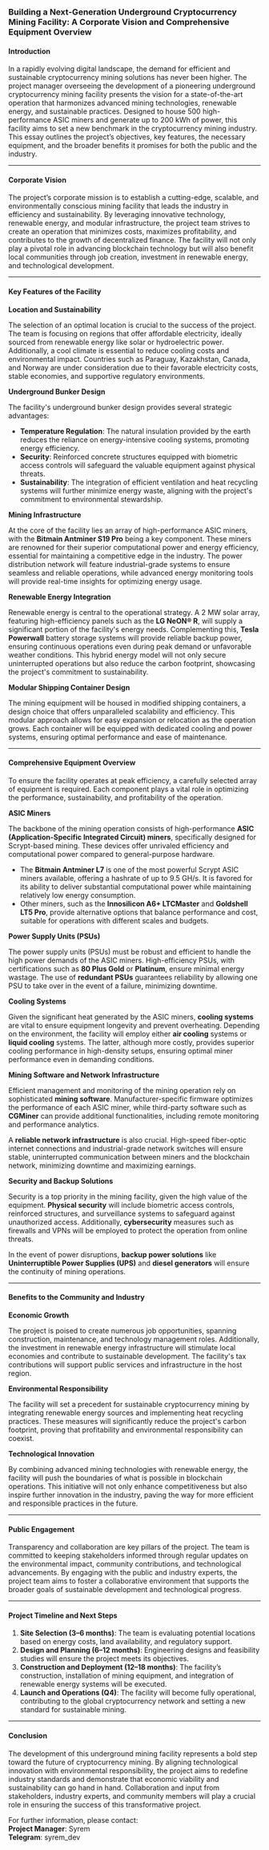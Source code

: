 ### Building a Next-Generation Underground Cryptocurrency Mining Facility: A Corporate Vision and Comprehensive Equipment Overview

#### Introduction

In a rapidly evolving digital landscape, the demand for efficient and sustainable cryptocurrency mining solutions has never been higher. The project manager overseeing the development of a pioneering underground cryptocurrency mining facility presents the vision for a state-of-the-art operation that harmonizes advanced mining technologies, renewable energy, and sustainable practices. Designed to house 500 high-performance ASIC miners and generate up to 200 kWh of power, this facility aims to set a new benchmark in the cryptocurrency mining industry. This essay outlines the project’s objectives, key features, the necessary equipment, and the broader benefits it promises for both the public and the industry.

---

#### Corporate Vision

The project’s corporate mission is to establish a cutting-edge, scalable, and environmentally conscious mining facility that leads the industry in efficiency and sustainability. By leveraging innovative technology, renewable energy, and modular infrastructure, the project team strives to create an operation that minimizes costs, maximizes profitability, and contributes to the growth of decentralized finance. The facility will not only play a pivotal role in advancing blockchain technology but will also benefit local communities through job creation, investment in renewable energy, and technological development.

---

#### Key Features of the Facility

**Location and Sustainability**

The selection of an optimal location is crucial to the success of the project. The team is focusing on regions that offer affordable electricity, ideally sourced from renewable energy like solar or hydroelectric power. Additionally, a cool climate is essential to reduce cooling costs and environmental impact. Countries such as Paraguay, Kazakhstan, Canada, and Norway are under consideration due to their favorable electricity costs, stable economies, and supportive regulatory environments.

**Underground Bunker Design**

The facility's underground bunker design provides several strategic advantages:
- **Temperature Regulation**: The natural insulation provided by the earth reduces the reliance on energy-intensive cooling systems, promoting energy efficiency.
- **Security**: Reinforced concrete structures equipped with biometric access controls will safeguard the valuable equipment against physical threats.
- **Sustainability**: The integration of efficient ventilation and heat recycling systems will further minimize energy waste, aligning with the project's commitment to environmental stewardship.

**Mining Infrastructure**

At the core of the facility lies an array of high-performance ASIC miners, with the **Bitmain Antminer S19 Pro** being a key component. These miners are renowned for their superior computational power and energy efficiency, essential for maintaining a competitive edge in the industry. The power distribution network will feature industrial-grade systems to ensure seamless and reliable operations, while advanced energy monitoring tools will provide real-time insights for optimizing energy usage.

**Renewable Energy Integration**

Renewable energy is central to the operational strategy. A 2 MW solar array, featuring high-efficiency panels such as the **LG NeON® R**, will supply a significant portion of the facility's energy needs. Complementing this, **Tesla Powerwall** battery storage systems will provide reliable backup power, ensuring continuous operations even during peak demand or unfavorable weather conditions. This hybrid energy model will not only secure uninterrupted operations but also reduce the carbon footprint, showcasing the project's commitment to sustainability.

**Modular Shipping Container Design**

The mining equipment will be housed in modified shipping containers, a design choice that offers unparalleled scalability and efficiency. This modular approach allows for easy expansion or relocation as the operation grows. Each container will be equipped with dedicated cooling and power systems, ensuring optimal performance and ease of maintenance.

---

#### Comprehensive Equipment Overview

To ensure the facility operates at peak efficiency, a carefully selected array of equipment is required. Each component plays a vital role in optimizing the performance, sustainability, and profitability of the operation.

**ASIC Miners**

The backbone of the mining operation consists of high-performance **ASIC (Application-Specific Integrated Circuit) miners**, specifically designed for Scrypt-based mining. These devices offer unrivaled efficiency and computational power compared to general-purpose hardware.

- The **Bitmain Antminer L7** is one of the most powerful Scrypt ASIC miners available, offering a hashrate of up to 9.5 GH/s. It is favored for its ability to deliver substantial computational power while maintaining relatively low energy consumption.
- Other miners, such as the **Innosilicon A6+ LTCMaster** and **Goldshell LT5 Pro**, provide alternative options that balance performance and cost, suitable for operations with different scales and budgets.

**Power Supply Units (PSUs)**

The power supply units (PSUs) must be robust and efficient to handle the high power demands of the ASIC miners. High-efficiency PSUs, with certifications such as **80 Plus Gold** or **Platinum**, ensure minimal energy wastage. The use of **redundant PSUs** guarantees reliability by allowing one PSU to take over in the event of a failure, minimizing downtime.

**Cooling Systems**

Given the significant heat generated by the ASIC miners, **cooling systems** are vital to ensure equipment longevity and prevent overheating. Depending on the environment, the facility will employ either **air cooling** systems or **liquid cooling** systems. The latter, although more costly, provides superior cooling performance in high-density setups, ensuring optimal miner performance even in demanding conditions.

**Mining Software and Network Infrastructure**

Efficient management and monitoring of the mining operation rely on sophisticated **mining software**. Manufacturer-specific firmware optimizes the performance of each ASIC miner, while third-party software such as **CGMiner** can provide additional functionalities, including remote monitoring and performance analytics.

A **reliable network infrastructure** is also crucial. High-speed fiber-optic internet connections and industrial-grade network switches will ensure stable, uninterrupted communication between miners and the blockchain network, minimizing downtime and maximizing earnings.

**Security and Backup Solutions**

Security is a top priority in the mining facility, given the high value of the equipment. **Physical security** will include biometric access controls, reinforced structures, and surveillance systems to safeguard against unauthorized access. Additionally, **cybersecurity** measures such as firewalls and VPNs will be employed to protect the operation from online threats.

In the event of power disruptions, **backup power solutions** like **Uninterruptible Power Supplies (UPS)** and **diesel generators** will ensure the continuity of mining operations.

---

#### Benefits to the Community and Industry

**Economic Growth**

The project is poised to create numerous job opportunities, spanning construction, maintenance, and technology management roles. Additionally, the investment in renewable energy infrastructure will stimulate local economies and contribute to sustainable development. The facility's tax contributions will support public services and infrastructure in the host region.

**Environmental Responsibility**

The facility will set a precedent for sustainable cryptocurrency mining by integrating renewable energy sources and implementing heat recycling practices. These measures will significantly reduce the project's carbon footprint, proving that profitability and environmental responsibility can coexist.

**Technological Innovation**

By combining advanced mining technologies with renewable energy, the facility will push the boundaries of what is possible in blockchain operations. This initiative will not only enhance competitiveness but also inspire further innovation in the industry, paving the way for more efficient and responsible practices in the future.

---

#### Public Engagement

Transparency and collaboration are key pillars of the project. The team is committed to keeping stakeholders informed through regular updates on the environmental impact, community contributions, and technological advancements. By engaging with the public and industry experts, the project team aims to foster a collaborative environment that supports the broader goals of sustainable development and technological progress.

---

#### Project Timeline and Next Steps

1. **Site Selection (3–6 months)**: The team is evaluating potential locations based on energy costs, land availability, and regulatory support.
2. **Design and Planning (6–12 months)**: Engineering designs and feasibility studies will ensure the project meets its objectives.
3. **Construction and Deployment (12–18 months)**: The facility’s construction, installation of mining equipment, and integration of renewable energy systems will be executed.
4. **Launch and Operations (Q4)**: The facility will become fully operational, contributing to the global cryptocurrency network and setting a new standard for sustainable mining.

---

#### Conclusion

The development of this underground mining facility represents a bold step toward the future of cryptocurrency mining. By aligning technological innovation with environmental responsibility, the project aims to redefine industry standards and demonstrate that economic viability and sustainability can go hand in hand. Collaboration and input from stakeholders, industry experts, and community members will play a crucial role in ensuring the success of this transformative project.

For further information, please contact:  
**Project Manager**: Syrem  
**Telegram**: syrem_dev
